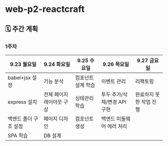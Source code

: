 # web-p2-reactcraft
## 🗓️ 주간 계획
### 1주차
| 9.23 월요일 | 9.24 화요일 | 9.25 수요일 | 9.26 목요일 | 9.27 금요일 | 
| --- | --- | --- | --- | --- |
|babel+jsx 설정|기능 분석|컴포넌트 설계 학습|이벤트 관리|리팩토링|
|express 설치|전체 페이지 레이아웃 구상|싱테관리 학습|투두 추가/삭제/변경 API 구현|완료하지 못한 작업 진행|
|백엔드 폴더 구조 설정|페이지 디자인|컴포넌트 생성|백엔드 미들웨어 에러 처리| |
|SPA 학습|DB 설계| | | |